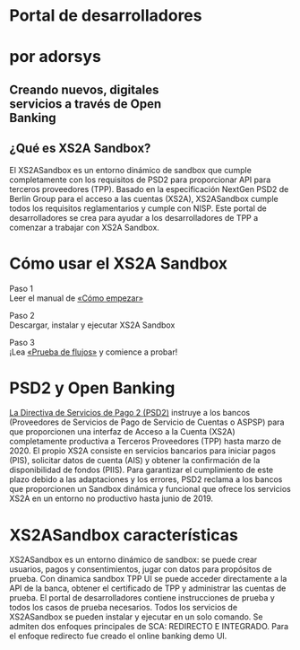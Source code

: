<div class="hero">

# Portal de desarrolladores
# por adorsys

<div class="hero-subheader">

## Creando nuevos, digitales  <br/> servicios a través de Open  <br/> Banking

</div>
</div>

<div class="what-sandbox-wrapper container">

## ¿Qué es XS2A Sandbox?

El XS2ASandbox es un entorno dinámico de sandbox que cumple completamente con los requisitos de PSD2 para proporcionar API para terceros proveedores (TPP). Basado en la especificación NextGen PSD2 de Berlin Group para el acceso a las cuentas (XS2A), XS2ASandbox cumple todos los requisitos reglamentarios y cumple con NISP. Este portal de desarrolladores se crea para ayudar a los desarrolladores de TPP a comenzar a trabajar con XS2A Sandbox.

</div>

<div class="how-use-api">

# Cómo usar el XS2A Sandbox

<div class="steps-wrapper">

Paso 1 <br/>
Leer el manual de [«Cómo empezar»](/getting-started)

<div class="arrow-right"></div>

Paso 2 <br/>
Descargar, instalar y ejecutar XS2A Sandbox

<div class="arrow-right"></div>

Paso 3 <br/>
¡Lea [«Prueba de flujos»](/test-cases) y comience a probar!

</div>
</div>

<div class="open-banking">
<div class="divider"></div>

# PSD2 y Open Banking

[La Directiva de Servicios de Pago 2 (PSD2)](https://eur-lex.europa.eu/legal-content/EN/TXT/PDF/?uri=CELEX:32015L2366&from=EN) instruye a los bancos (Proveedores de Servicios de Pago de Servicio de Cuentas o ASPSP) para que proporcionen una interfaz de Acceso a la Cuenta (XS2A) completamente productiva a Terceros Proveedores (TPP) hasta marzo de 2020. El propio XS2A consiste en servicios bancarios para iniciar pagos (PIS), solicitar datos de cuenta (AIS) y obtener la confirmación de la disponibilidad de fondos (PIIS). Para garantizar el cumplimiento de este plazo debido a las adaptaciones y los errores, PSD2 reclama a los bancos que proporcionen un Sandbox dinámica y funcional que ofrece los servicios XS2A en un entorno no productivo hasta junio de 2019.

</div>

<div class="features-text">

# XS2ASandbox características

XS2ASandbox es un entorno dinámico de sandbox: se puede crear usuarios, pagos y consentimientos, jugar con datos para propósitos de prueba. Con dinamica sandbox TPP UI se puede acceder directamente a la API de la banca, obtener el certificado de TPP y administrar las cuentas de prueba. El portal de desarrolladores contiene instrucciones de prueba y todos los casos de prueba necesarios. Todos los servicios de XS2ASandbox se pueden instalar y ejecutar en un solo comando. Se admiten dos enfoques principales de SCA:  REDIRECTO E INTEGRADO. Para el enfoque redirecto fue creado el online banking demo UI.
</div>
